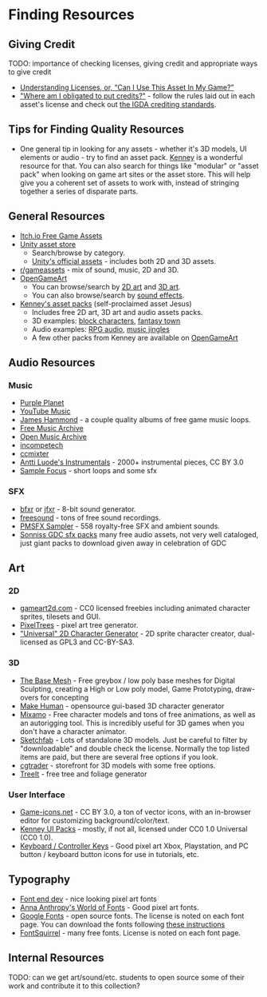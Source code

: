 # Finding Resources

## Giving Credit

TODO: importance of checking licenses, giving credit and appropriate ways to give credit
- [Understanding Licenses, or, “Can I Use This Asset In My Game?”](https://gamedevelopment.tutsplus.com/articles/understanding-licenses-or-can-i-use-this-asset-in-my-game--cms-22510)
- ["Where am I obligated to put credits?"](https://gamedev.stackexchange.com/a/108447) - follow the rules laid out in each asset's license and check out [the IGDA crediting standards](https://s3-us-east-2.amazonaws.com/igda-website/wp-content/uploads/2014/08/21170013/IGDA_Game_Crediting_Guide_Draft_9-2-EN-2014.pdf).

## Tips for Finding Quality Resources

- One general tip in looking for any assets - whether it's 3D models, UI elements or audio - try to find an asset pack. [Kenney](https://www.kenney.nl/assets) is a wonderful resource for that. You can also search for things like "modular" or "asset pack" when looking on game art sites or the asset store. This will help give you a coherent set of assets to work with, instead of stringing together a series of disparate parts.

## General Resources

- [Itch.io Free Game Assets](https://itch.io/game-assets/free)
- [Unity asset store](https://assetstore.unity.com/)
  - Search/browse by category.
  - [Unity's official assets](https://assetstore.unity.com/publishers/1) - includes both 2D and 3D assets.
- [r/gameassets](https://www.reddit.com/r/gameassets/) - mix of sound, music, 2D and 3D.
- [OpenGameArt](https://opengameart.org/)
  - You can browse/search by [2D art](https://opengameart.org/art-search-advanced?keys=&field_art_type_tid%5B%5D=9&sort_by=count&sort_order=DESC) and [3D art](https://opengameart.org/art-search-advanced?keys=&field_art_type_tid%5B%5D=10&sort_by=count&sort_order=DESC).
  - You can also browse/search by [sound effects](https://opengameart.org/art-search-advanced?keys=&field_art_type_tid%5B%5D=13&sort_by=count&sort_order=DESC).
- [Kenney's asset packs](https://www.kenney.nl/assets) (self-proclaimed asset Jesus)
  - Includes free 2D art, 3D art and audio assets packs.
  - 3D examples: [block characters](https://www.kenney.nl/assets/3d-characters), [fantasy town](https://www.kenney.nl/assets/fantasy-town-kit)
  - Audio examples: [RPG audio](https://www.kenney.nl/assets/rpg-audio), [music jingles](https://www.kenney.nl/assets/music-jingles)
  - A few other packs from Kenney are available on [OpenGameArt](https://opengameart.org/users/kenney)

## Audio Resources

### Music

- [Purple Planet](https://www.purple-planet.com/)
- [YouTube Music](https://www.youtube.com/audiolibrary)
- [James Hammond](https://jameshammondrf.bandcamp.com/) - a couple quality albums of free game music loops.
- [Free Music Archive](https://freemusicarchive.org/)
- [Open Music Archive](http://openmusicarchive.org/index.php)
- [incompetech](https://incompetech.com/)
- [ccmixter](http://ccmixter.org/)
- [Antti Luode's Instrumentals](https://www.reddit.com/r/gameassets/comments/ewo5iu/i_have_released_my_2000_instrumental_pieces_free/) - 2000+ instrumental pieces, CC BY 3.0
- [Sample Focus](https://samplefocus.com/) - short loops and some sfx

### SFX

- [bfxr](https://www.bfxr.net/) or [jfxr](https://jfxr.frozenfractal.com/) - 8-bit sound generator.
- [freesound](https://freesound.org/) - tons of free sound recordings.
- [PMSFX Sampler](https://www.pmsfx.com/free) - 558 royalty-free SFX and ambient sounds.
- [Sonniss GDC sfx packs](https://sonniss.com/gameaudiogdc) many free audio assets, not very well cataloged, just giant packs to download given away in celebration of GDC

## Art

### 2D 

- [gameart2d.com](https://www.gameart2d.com/freebies.html) - CC0 licensed freebies including animated character sprites, tilesets and GUI.
- [PixelTrees](https://wubs.itch.io/pixeltrees) - pixel art tree generator.
- ["Universal" 2D Character Generator](http://gaurav.munjal.us/Universal-LPC-Spritesheet-Character-Generator) - 2D sprite character creator, dual-licensed as GPL3 and CC-BY-SA3.

### 3D

- [The Base Mesh](https://thebasemesh.com/) - Free greybox / low poly base meshes for Digital Sculpting, creating a High or Low poly model, Game Prototyping,  draw-overs for concepting
- [Make Human](http://www.makehumancommunity.org/) - opensource gui-based 3D character generator
- [Mixamo](https://www.mixamo.com/) - Free character models and tons of free animations, as well as an autorigging tool. This is incredibly useful for 3D games when you don't have a character animator.
- [Sketchfab](https://sketchfab.com/) - Lots of standalone 3D models. Just be careful to filter by "downloadable" and double check the license. Normally the top listed items are paid, but there are several free options if you look.
- [cgtrader](https://www.cgtrader.com/) - storefront for 3D models with some free options.
- [TreeIt](http://www.evolved-software.com/treeit/treeit) - free tree and foliage generator

### User Interface

- [Game-icons.net](https://game-icons.net/) - CC BY 3.0, a ton of vector icons, with an in-browser editor for customizing background/color/text.
- [Kenney UI Packs](https://www.kenney.nl/assets?q=ui) - mostly, if not all, licensed under CC0 1.0 Universal (CC0 1.0).
- [Keyboard / Controller Keys](https://hyohnoo.itch.io/keyboard-controller-keys) - Good pixel art Xbox, Playstation, and PC button / keyboard button icons for use in tutorials, etc. 

## Typography

- [Font end dev](https://fontenddev.com/fonts/) - nice looking pixel art fonts
- [Anna Anthropy's World of Fonts](https://w.itch.io/world-of-fonts) - Good pixel art fonts.
- [Google Fonts](https://fonts.google.com/) - open source fonts. The license is noted on each font page. You can download the fonts following [these instructions](https://developers.google.com/fonts/faq#can_i_download_the_fonts_on_google_fonts_to_my_own_computer)
- [FontSquirrel](https://www.fontsquirrel.com/) - many free fonts. License is noted on each font page. 

## Internal Resources

TODO: can we get art/sound/etc. students to open source some of their work and contribute it to this collection?

